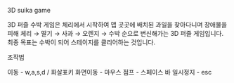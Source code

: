 3D suika game

3D 퍼즐 수박 게임은 체리에서 시작하여 맵 곳곳에 배치된 과일을 찾아다니며 장애물을 피해 체리 → 딸기 → 사과 → 오렌지 → 수박 순으로 변신해가는 3D 퍼즐 게임입니다. 
최종 목표는 수박이 되어 스테이지를 클리어하는 것입니다.

조작법

이동 - w,a,s,d / 화살표키
화면이동 - 마우스
점프 - 스페이스 바
일시정지 - esc
